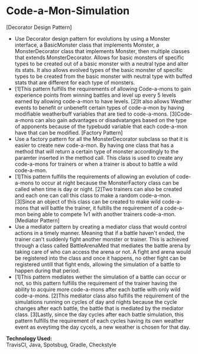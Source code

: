 # Code-a-Mon-Simulation
[Decorator Design Pattern]
- Use Decorator design pattern for evolutions by using a Monster interface, a BasicMonster class that implements Monster, a MonsterDecorator class that implements Monster,
then multiple classes that extends MonsterDecorator. Allows for basic monsters of specific types to be created out of a basic monster with a neutral type and alter its stats.
It also allows evolved types of the basic monster of specific types to be created from the basic monster with neutral type with buffed stats that are different for each 
type of monsters. 
- [1]This pattern fulfills the requirements of allowing Code-a-mons to gain experience points from winning battles and level up every 5 levels earned by allowing code-a-mon to 
have levels. [2]It also allows Weather events to benefit or unbenefit certain types of code-a-mon by having modifiable weatherbuff variables that are tied to code-a-mons. 
[3]Code-a-mons can also gain advantages or disadvatanges based on the type of apponents because of the typebudd variable that each code-a-mon have that can be modified.
[Factory Pattern]
- Use a factory pattern for all the MonsterDecorator subclass so that it is easier to create new code-a-mon. By having one class that has a method that will return a certain type
of monster accordingly to the paramter inserted in the method call. This class is used to create any code-a-mons for trainers or when a trainer is about to battle a wild 
code-a-mon.
- [1]This pattern fulfills the requirements of allowing an evolution of code-a-mons to occur at night because the MonsterFactory class can be called when time is day or night. 
[2]Two trainers can also be created and each one can call this class to make a random code-a-mon. [3]Since an object of this class can be created to make wild code-a-mons that will 
battle the trainer, it fultills the requirement of a code-a-mon being able to compete 1v1 with another trainers code-a-mon.
[Mediator Pattern]
- Use a mediator pattern by creating a mediator class that would control actions in a timely manner. Meaning that if a battle haven't ended, the trainer can't suddenly fight 
another monster or trainer. This is achieved through a class called BattleArenaMed that mediates the battle arena by taking care of who can access the arena or not. A fight and 
arena would be registered into the class and once it happens, no other fight can be registered untill that fight ends, allowing the simulation of a battle to happen during that
period. 
- [1]This pattern mediates wether the simulation of a battle can occur or not, so this pattern fulfills the requirement of the trainer having the ability to acquire more 
code-a-mons after each battle with only wild code-a-mons. [2]This mediator class also fulfills the requirement of the simulations running on cycles of day and nights because 
the cycle changes after each battle, the battle that is mediated by the mediator class. [3]Lastly, since the day cycles after each battle simulation, this pattern fulfills 
the requirement of each cycles having its own weather event as eveytimg the day cycels, a new weather is chosen for that day.

**Technology Used:**  
TravisCI, Java, Spotsbug, Gradle, Checkstyle
